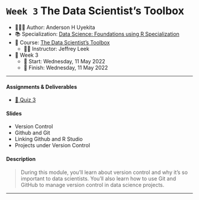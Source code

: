 `Week 3` The Data Scientist’s Toolbox
================

-   👨🏻‍💻 Author: Anderson H Uyekita
-   📚 Specialization: <a
    href="https://www.coursera.org/specializations/data-science-foundations-r"
    target="_blank" rel="noopener">Data Science: Foundations using R
    Specialization</a>
-   📖 Course:
    <a href="https://www.coursera.org/learn/data-scientists-tools"
    target="_blank" rel="noopener">The Data Scientist’s Toolbox</a>
    -   🧑‍🏫 Instructor: Jeffrey Leek
-   📆 Week 3
    -   🚦 Start: Wednesday, 11 May 2022
    -   🏁 Finish: Wednesday, 11 May 2022

------------------------------------------------------------------------

#### Assignments & Deliverables

-   [📝 Quiz 3](./quiz-3_the-data-scientist-s-toolbox.md)

#### Slides

-   Version Control
-   Github and Git
-   Linking Github and R Studio
-   Projects under Version Control

#### Description

> During this module, you’ll learn about version control and why it’s so
> important to data scientists. You’ll also learn how to use Git and
> GitHub to manage version control in data science projects.

------------------------------------------------------------------------

